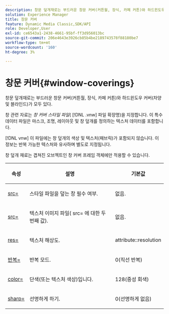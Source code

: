 ```yaml
---
description: 창문 덮개재로는 부드러운 창문 커버(커튼월, 장식, 카페 커튼)와 하드윈도우 커버(차양 및 블라인드)가 모두 있다.
solution: Experience Manager
title: 창문 커버
feature: Dynamic Media Classic,SDK/API
role: Developer,User
exl-id: ce6543a1-2438-4661-95bf-ff3d956013bc
source-git-commit: 206e4643e3926cb85b4be2189743578f88180be7
workflow-type: tm+mt
source-wordcount: '160'
ht-degree: 3%

---
```


# 창문 커버{#window-coverings}

창문 덮개재로는 부드러운 창문 커버(커튼월, 장식, 카페 커튼)와 하드윈도우 커버(차양 및 블라인드)가 모두 있다.

창 관련 자료는 *창 커버 스타일 파일*( [!DNL .vnw] 파일 확장명)을 지정합니다. 이 특수 데이터 파일은 마스크, 조명, 레이아웃 및 창 덮개를 정의하는 텍스처 데이터를 포함합니다.

[!DNL vnw] 이 파일에는 창 덮개의 색상 및 텍스처(패브릭)가 포함되지 않습니다. 이 정보는 반복 가능한 텍스처와 유사하며 별도로 지정됩니다.

창 덮개 재료는 겹쳐진 오브젝트인 창 커버 프레임 객체에만 적용할 수 있습니다.

<table id="table_545865B054E84592BDAEDA57DBFAE9B3"> 
 <thead> 
  <tr> 
   <th colname="col1" class="entry"> <p>속성 </p> </th> 
   <th colname="col2" class="entry"> <p>설명 </p> </th> 
   <th colname="col3" class="entry"> <p>기본값 </p> </th> 
  </tr> 
 </thead>
 <tbody> 
  <tr> 
   <td colname="col1"> <p> <a href="../../../../../../ir-api/http-protocol/image-rendering-api-ref/c-ir-http-protocol-ref/c-ir-http-protocol-command-reference/r-ir-src.md#reference-62c98abad22149d68d405ed6aaff8272" type="reference" format="dita" scope="local"> <span class="codeph"> src=  </span> </a> </p> </td> 
   <td colname="col2"> <p>스타일 파일을 덮는 창 필수 여부. </p> </td> 
   <td colname="col3"> <p>없음. </p> </td> 
  </tr> 
  <tr> 
   <td colname="col1"> <p> <a href="../../../../../../ir-api/http-protocol/image-rendering-api-ref/c-ir-http-protocol-ref/c-ir-http-protocol-command-reference/r-ir-src.md#reference-62c98abad22149d68d405ed6aaff8272" type="reference" format="dita" scope="local"> <span class="codeph"> src=  </span> </a> </p> </td> 
   <td colname="col2"> <p>텍스처 이미지 파일(<span class="codeph"> src= </span>에 대한 두 번째 값). </p> </td> 
   <td colname="col3"> <p>없음. </p> </td> 
  </tr> 
  <tr> 
   <td colname="col1"> <p> <a href="../../../../../../ir-api/http-protocol/image-rendering-api-ref/c-ir-http-protocol-ref/c-ir-http-protocol-command-reference/r-ir-res.md#reference-0ad9de8887144c83a6db97b4994f7c04" type="reference" format="dita" scope="local"> <span class="codeph"> res=  </span> </a> </p> </td> 
   <td colname="col2"> <p>텍스처 해상도. </p> </td> 
   <td colname="col3"> <p> <span class="codeph"> attribute::resolution  </span> </p> </td> 
  </tr> 
  <tr> 
   <td colname="col1"> <p> <a href="../../../../../../ir-api/http-protocol/image-rendering-api-ref/c-ir-http-protocol-ref/c-ir-http-protocol-command-reference/r-ir-http-repeat.md#reference-37749da8233f42599ecf4731055fb7d8" type="reference" format="dita" scope="local"> <span class="codeph"> 반복=  </span> </a> </p> </td> 
   <td colname="col2"> <p>반복 모드. </p> </td> 
   <td colname="col3"> <p>0(직선 반복) </p> </td> 
  </tr> 
  <tr> 
   <td colname="col1"> <p> <a href="../../../../../../ir-api/http-protocol/image-rendering-api-ref/c-ir-http-protocol-ref/c-ir-http-protocol-command-reference/r-ir-http-color.md#reference-ea3cba9edfe94dbab86d8f123a9ed0aa" type="reference" format="dita" scope="local"> <span class="codeph"> color=  </span> </a> </p> </td> 
   <td colname="col2"> <p>단색(또는 텍스처 색상)입니다. </p> </td> 
   <td colname="col3"> <p>128(중성 회색) </p> </td> 
  </tr> 
  <tr> 
   <td colname="col1"> <p> <a href="../../../../../../ir-api/http-protocol/image-rendering-api-ref/c-ir-http-protocol-ref/c-ir-http-protocol-command-reference/r-ir-http-sharp.md#reference-acdd87f6b5de4e3a85e5d3c03022a35a" type="reference" format="dita" scope="local"> <span class="codeph"> sharp=  </span> </a> </p> </td> 
   <td colname="col2"> <p>선명하게 하기. </p> </td> 
   <td colname="col3"> <p>0(선명하게 없음) </p> </td> 
  </tr> 
 </tbody> 
</table>
